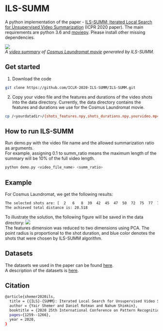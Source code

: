 # ILS-SUMM
A python implementation of the paper - [ILS-SUMM: Iterated Local Search for Unsupervised Video Summarization](https://arxiv.org/abs/1912.03650) (ICPR 2020 paper).
The main requirements are python 3.6 and [moviepy](https://zulko.github.io/moviepy/install.html). Please install other missing dependencies.

[![](Cosmus_Laundromat.gif)](https://github.com/ICLR-2020-ILS-SUMM/ILS-SUMM/blob/master/data/video_summary.mp4?raw=true)  
*A [video summary](https://github.com/ICLR-2020-ILS-SUMM/ILS-SUMM/blob/master/data/video_summary.mp4?raw=true) of [Cosmus Laundromat movie](https://www.youtube.com/watch?v=Y-rmzh0PI3c) generated by ILS-SUMM.*  

## Get started
1. Download the code
```bash
git clone https://github.com/ICLR-2020-ILS-SUMM/ILS-SUMM.git
```
2. Copy your video file and the features and durations of the video shots into the data directory. Currently, the data directory contains the features and durations we use for the Cosmus Laundromat movie.
```bash
cp /<yourdatadir>/{shots_features.npy,shots_durations.npy,yourvideo.mp4} /data/
```

## How to run ILS-SUMM
Run demo.py with the video file name and the allowed summarization ratio as arguments.  
For example, assigning 0.1 to summ_ratio means the maximum length of the summary will be 10% of the full video length.
```bash
python demo.py <video_file_name> <summ_ratio>
```
## Example
For Cosmus Laundromat, we get the following results:
```bash
The selected shots are: [  2   6   8  39  42  45  47  50  72  75  77  78  79  88 102]
The achieved total distance is: 20.518
```
To illustrate the solution, the following figure will be saved in the data directory:
![](data/Solution_Visualization.png)  
The features dimension was reduced to two dimensions using PCA. The point radius is proportional to the shot duration, and blue color denotes the shots that were chosen by ILS-SUMM algorithm.

## Datasets
The datasets we used in the paper can be found [here](https://github.com/YairShemer/ILS-SUMM/tree/master/datasets).  
A description of the datasets is [here](datasets/Datasets%20Description.md).

## Citation
```bash
@article{shemer2020ils,
  title = {{ILS}-{SUMM}: Iterated Local Search for Unsupervised Video Summarization},
  author = {Yair Shemer and Daniel Rotman and Nahum Shimkin},  
  booktitle = {2020 25th International Conference on Pattern Recognition ({ICPR})}  
  pages={1259--1266},  
  year = 2020,  
}
```


